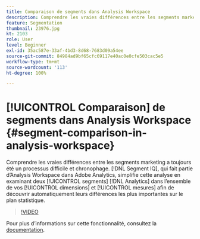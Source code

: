 ```yaml
---
title: Comparaison de segments dans Analysis Workspace
description: Comprendre les vraies différences entre les segments marketing a toujours été un processus difficile et chronophage. Segment IQ, qui fait partie d’Analysis Workspace dans Adobe Analytics, simplifie cette analyse en examinant deux segments Analytics dans l’ensemble de vos dimensions et mesures afin de découvrir automatiquement leurs différences les plus importantes sur le plan statistique.
feature: Segmentation
thumbnail: 23976.jpg
kt: 2103
role: User
level: Beginner
exl-id: 35ac587e-33af-4bd3-8d68-7683d09a54ee
source-git-commit: 84984ad9bf65cfc69117e40ac0e0cfe503cac5e5
workflow-type: tm+mt
source-wordcount: '113'
ht-degree: 100%

---
```


# [!UICONTROL Comparaison] de segments dans Analysis Workspace {#segment-comparison-in-analysis-workspace}

Comprendre les vraies différences entre les segments marketing a toujours été un processus difficile et chronophage. [!DNL Segment IQ], qui fait partie d’Analysis Workspace dans Adobe Analytics, simplifie cette analyse en examinant deux [!UICONTROL segments] [!DNL Analytics] dans l’ensemble de vos [!UICONTROL dimensions] et [!UICONTROL mesures] afin de découvrir automatiquement leurs différences les plus importantes sur le plan statistique.

>[!VIDEO](https://video.tv.adobe.com/v/37598/?quality=12&learn=on&captions=fre_fr)

Pour plus dʼinformations sur cette fonctionnalité, consultez la [documentation](https://experienceleague.adobe.com/docs/analytics/analyze/analysis-workspace/panels/segment-comparison/segment-comparison.html?lang=fr).
